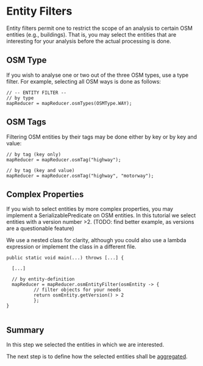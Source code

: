 # Entity Filters

Entity filters permit one to restrict the scope of an analysis
to certain OSM entities (e.g., buildings). That is, you may
select the entities that are interesting for your analysis
before the actual processing is done.


## OSM Type

If you wish to analyse one or two out of the three OSM types,
use a type filter. For example, selecting all OSM ways is done
as follows:

```
// -- ENTITY FILTER --
// by type
mapReducer = mapReducer.osmTypes(OSMType.WAY);
```


## OSM Tags

Filtering OSM entities by their tags may be done
either by key or by key and value:

```
// by tag (key only)
mapReducer = mapReducer.osmTag("highway");

// by tag (key and value)
mapReducer = mapReducer.osmTag("highway", "motorway");
```


## Complex Properties

If you wish to select entities by more complex properties, you may
implement a SerializablePredicate on OSM entities. In this tutorial
we select entities with a version number >2.
(TODO: find better example, as versions are a questionable feature)

We use a nested class for clarity, although you could also use
a lambda expression or implement the class in a different file.

```
public static void main(...) throws [...] {

  [...]

  // by entity-definition
  mapReducer = mapReducer.osmEntityFilter(osmEntity -> {
          // filter objects for your needs
          return osmEntity.getVersion() > 2
          };
}


```

## Summary

In this step we selected the entities in which we are interested.

The next step is to define how the selected entities shall be 
[aggregated](aggregation-settings.md).